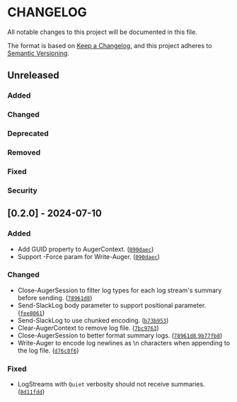 # CHANGELOG

All notable changes to this project will be documented in this file.

The format is based on [Keep a Changelog](https://keepachangelog.com/en/1.1.0/),
and this project adheres to [Semantic Versioning](https://semver.org/spec/v2.0.0.html).

## Unreleased

### Added

### Changed

### Deprecated

### Removed

### Fixed

### Security

## [0.2.0] - 2024-07-10

### Added

- Add GUID property to AugerContext. ([`090daec`](https://github.com/terminalPoltergeist/Auger/commit/090daec4f27a895ac823a1daeead78173a283c06))
- Support -Force param for Write-Auger. ([`090daec`](https://github.com/terminalPoltergeist/Auger/commit/090daec4f27a895ac823a1daeead78173a283c06))

### Changed

- Close-AugerSession to filter log types for each log stream's summary before sending. ([`78961d8`](https://github.com/terminalPoltergeist/Auger/commit/78961d8820c3ea6c4079d5ed1e0b2384595ad3b8))
- Send-SlackLog body parameter to support positional parameter. ([`fee8061`](https://github.com/terminalPoltergeist/Auger/commit/fee806130dd787d795e60d1a636c0e47b330d8b6))
- Send-SlackLog to use chunked encoding. ([`b73b953`](https://github.com/terminalPoltergeist/Auger/commit/b73b953110878dbe1807f070cd4915e491494a2f))
- Clear-AugerContext to remove log file. ([`7bc9763`](https://github.com/terminalPoltergeist/Auger/commit/7bc9763ce13e20b385d31bc88ee5c4af35d43587))
- Close-AugerSession to better format summary logs. ([`78961d8`](https://github.com/terminalPoltergeist/Auger/commit/78961d8820c3ea6c4079d5ed1e0b2384595ad3b8),[`9b77fb8`](https://github.com/terminalPoltergeist/Auger/commit/9b77fb8ef9a8180946290f23a07f17242547c781))
- Write-Auger to encode log newlines as \\n characters when appending to the log file. ([`d76c8f6`](https://github.com/terminalPoltergeist/Auger/commit/d76c8f69c4048521f05840908b9d0f2a6e1468b2))

### Fixed

- LogStreams with `Quiet` verbosity should not receive summaries. ([`8d11fdd`](https://github.com/terminalPoltergeist/Auger/commit/8d11fdd1caf3ef18b9bac92d58fdf6ad7c544753))
